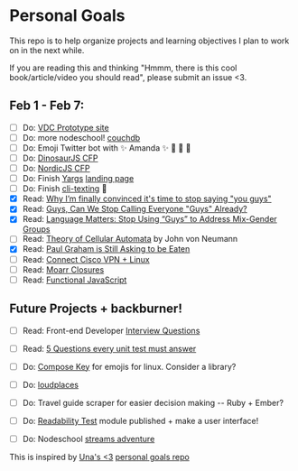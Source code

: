 # Personal Goals

This repo is to help organize projects and learning objectives I plan to work on in the next while.

If you are reading this and thinking "Hmmm, there is this cool book/article/video you should read", please submit an issue <3. 

## Feb 1 - Feb 7:
- [ ] Do: [VDC Prototype site](https://github.com/lrlna/vdc-visualization)
- [ ] Do: more nodeschool! [couchdb](https://github.com/robertkowalski/learnyoucouchdb)
- [ ] Do: Emoji Twitter bot with :sparkles: Amanda :sparkles: :information_desk_person: :tada: :star2:
- [ ] Do: [DinosaurJS CFP](http://speak.dinosaurjs.org/events/dinosaurjs-2016)
- [ ] Do: [NordicJS CFP](https://nordicjs-cfp.confetti.events/rsvp)
- [ ] Do: Finish [Yargs](https://github.com/bcoe/yargs) [landing page](https://github.com/yargs/yargs.github.io)
- [ ] Do: Finish [cli-texting](https://github.com/lrlna/cli-texting) :nail_care:
- [x] Read: [Why I’m finally convinced it's time to stop saying "you guys"](http://www.vox.com/2015/6/11/8761227/you-guys-sexism-language)
- [x] Read: [Guys, Can We Stop Calling Everyone "Guys" Already?](http://mic.com/articles/115090/guys-can-we-stop-calling-everyone-guys-already#.vPQYkyn88)
- [x] Read: [Language Matters: Stop Using “Guys” to Address Mix-Gender Groups](https://subfictional.com/2012/07/02/language-matters-stop-using-guys-to-address-mix-gender-groups/)
- [ ] Read: [Theory of Cellular Automata](http://cba.mit.edu/events/03.11.ASE/docs/VonNeumann.pdf) by John von Neumann 
- [x] Read: [Paul Graham is Still Asking to be Eaten](https://medium.com/@girlziplocked/paul-graham-is-still-asking-to-be-eaten-5f021c0c0650#.xoskqqa9m)
- [ ] Read: [Connect Cisco VPN + Linux](http://www.humans-enabled.com/2011/12/how-to-connect-to-cisco-systems-vpn.html) 
- [ ] Read: [Moarr Closures](https://medium.com/javascript-scene/master-the-javascript-interview-what-is-a-closure-b2f0d2152b36#.lzipqnat7)
- [ ] Read: [Functional JavaScript](http://almostobsolete.net/talks/functionaljs/#1)

## Future Projects + backburner! 

- [ ] Read: Front-end Developer [Interview Questions](https://github.com/h5bp/Front-end-Developer-Interview-Questions)
- [ ] Read: [5 Questions every unit test must answer](https://medium.com/javascript-scene/what-every-unit-test-needs-f6cd34d9836d#.l3fulg470)
- [ ] Do: [Compose Key](https://help.ubuntu.com/community/ComposeKey) for emojis for linux. Consider a library?
- [ ] Do: [loudplaces](https://github.com/soundboards/loudplaces)
- [ ] Do: Travel guide scraper for easier decision making -- Ruby + Ember?
- [ ] Do: [Readability Test](https://github.com/lrlna/readability-test) module published + make a user interface!
- [ ] Do: Nodeschool [streams adventure](https://github.com/substack/stream-adventure)


This is inspired by [Una's <3](https://twitter.com/Una) [personal goals repo](https://github.com/una/personal-goals)

